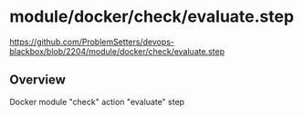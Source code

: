 # module/docker/check/evaluate.step

https://github.com/ProblemSetters/devops-blackbox/blob/2204/module/docker/check/evaluate.step

## Overview

Docker module "check" action "evaluate" step


